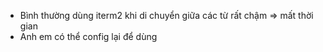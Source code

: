 - Bình thường dùng iterm2 khi di chuyển giữa các từ rất chậm => mất thời gian
- Anh em có thể config lại để dùng 
